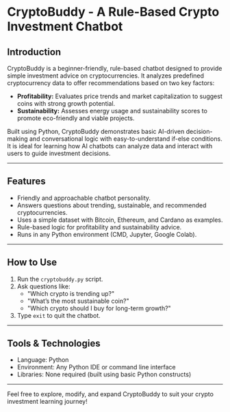 # CryptoBuddy - A Rule-Based Crypto Investment Chatbot

## Introduction

CryptoBuddy is a beginner-friendly, rule-based chatbot designed to provide simple investment advice on cryptocurrencies. It analyzes predefined cryptocurrency data to offer recommendations based on two key factors:

- **Profitability:** Evaluates price trends and market capitalization to suggest coins with strong growth potential.
- **Sustainability:** Assesses energy usage and sustainability scores to promote eco-friendly and viable projects.

Built using Python, CryptoBuddy demonstrates basic AI-driven decision-making and conversational logic with easy-to-understand if-else conditions. It is ideal for learning how AI chatbots can analyze data and interact with users to guide investment decisions.

---

## Features

- Friendly and approachable chatbot personality.
- Answers questions about trending, sustainable, and recommended cryptocurrencies.
- Uses a simple dataset with Bitcoin, Ethereum, and Cardano as examples.
- Rule-based logic for profitability and sustainability advice.
- Runs in any Python environment (CMD, Jupyter, Google Colab).

---

## How to Use

1. Run the `cryptobuddy.py` script.
2. Ask questions like:
   - "Which crypto is trending up?"
   - "What’s the most sustainable coin?"
   - "Which crypto should I buy for long-term growth?"
3. Type `exit` to quit the chatbot.

---

## Tools & Technologies

- Language: Python
- Environment: Any Python IDE or command line interface
- Libraries: None required (built using basic Python constructs)

---

Feel free to explore, modify, and expand CryptoBuddy to suit your crypto investment learning journey!
